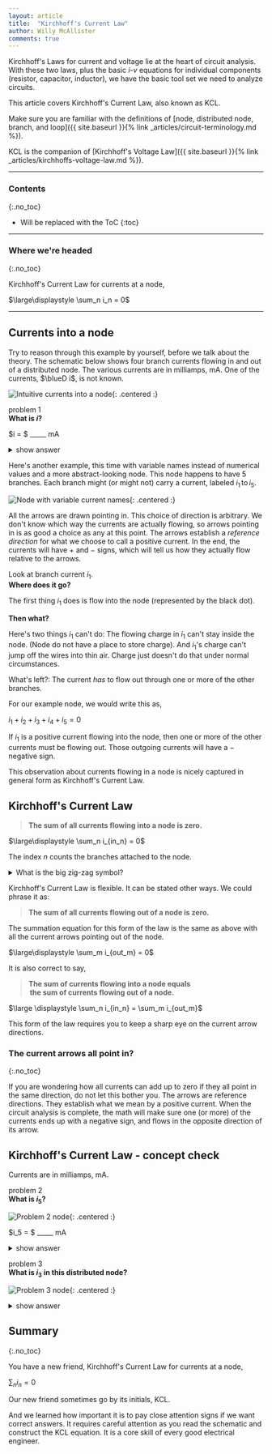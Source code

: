 ```yaml
---
layout: article
title:  "Kirchhoff's Current Law"
author: Willy McAllister
comments: true
---
```


Kirchhoff's Laws for current and voltage lie at the heart of circuit analysis. With these two laws, plus the basic $i$-$v$ equations for individual components (resistor, capacitor, inductor), we have the basic tool set we need to analyze circuits.

This article covers Kirchhoff's Current Law, also known as KCL. 

Make sure you are familiar with the definitions of [node, distributed node, branch, and loop]({{ site.baseurl }}{% link _articles/circuit-terminology.md %}). 

KCL is the companion of [Kirchhoff's Voltage Law]({{ site.baseurl }}{% link _articles/kirchhoffs-voltage-law.md %}).  

----

### Contents
{:.no_toc}

* Will be replaced with the ToC
{:toc}

----

### Where we're headed 
{:.no_toc}

Kirchhoff's Current Law for currents at a node,

$\large\displaystyle \sum_n i_n = 0$

----

## Currents into a node

Try to reason through this example by yourself, before we talk about the theory. The schematic below shows four branch currents flowing in and out of a distributed node. The various currents are in milliamps, $\text{mA}$. One of the currents, $\blueD i$, is not known.

![Intuitive currents into a node](https://ka-perseus-images.s3.amazonaws.com/c38b3827ab82958e86d23020984560bd8d7a0e84.svg){: .centered :}

problem 1  
**What is $i$?**

$i = $ \_\_\_\_\_ $\text{mA}$

<details>
<summary>show answer</summary>
<p>$i = +4\,\text{mA}$</p>
<p>It makes intuitive sense that currents flowing <em>into</em> the node find some way to flow <em>out</em> on another branch. After all, we don't expect flowing charge to pile up inside the node.</p>
<p>$6\,\text{mA}$ flows into the node $(5$ from the left, and $1$ from the right$)$, so $6\,\text{mA}$ must flow out somewhere. $2\,\text{mA}$ flows out the top. That leaves $4\,\text{mA}$ that must flow out the bottom on branch $\blueD i$. The blue current arrow for $\blueD i$ points out of the node, in the same direction as the current, so the answer is positive.</p>
</details>

Here's another example, this time with variable names instead of numerical values and a more abstract-looking node. This node happens to have $5$ branches. Each branch might (or might not) carry a current, labeled $i_1 \,\text{to} \, i_5$. 

![Node with variable current names](https://ka-perseus-images.s3.amazonaws.com/b66c761db0f00536ede144784dc537f13199ac81.svg){: .centered :}

All the arrows are drawn pointing in. This choice of direction is arbitrary. We don't know which way the currents are actually flowing, so arrows pointing in is as good a choice as any at this point. The arrows establish a *reference direction* for what we choose to call a positive current. In the end, the currents will have $+$ and $-$ signs, which will tell us how they actually flow relative to the arrows.

Look at branch current ${i_1}$.  
**Where does it go?**

The first thing ${i_1}$ does is flow into the node (represented by the black dot). 

**Then what?**

Here's two things ${i_1}$ can't do: The flowing charge in ${i_1}$ can't stay inside the node. (Node do not have a place to store charge). And ${i_1}$'s charge can't jump off the wires into thin air. Charge just doesn't do that under normal circumstances.  

What's left?: The current *has* to flow out through one or more of the other branches.

For our example node, we would write this as,

$i_1 + i_2 + i_3 + i_4 + i_5 = 0$

If ${i_1}$ is a positive current flowing into the node, then one or more of the other currents must be flowing out. Those outgoing currents will have a $-$ negative sign.

This observation about currents flowing in a node is nicely captured in general form as Kirchhoff's Current Law.

## Kirchhoff's Current Law

>**The sum of all currents flowing into a node is zero.**

$\large\displaystyle \sum_n i_{in_n} = 0$

The index $n$ counts the branches attached to the node. 

<details>
<summary>What is the big zig-zag symbol?</summary>
<p>The $\sum$ symbol is the Greek letter capital Sigma. In mathematical notation it indicates the <em>summation</em> operation. It is used to sum up a number of related quantities. The expression</p>

<p>$i_1 + i_2 + i_3 + i_4 + i_5$</p>

<p>can be written compactly as</p>

<p>$\displaystyle \sum_{n=1}^{n=5} i_n$</p>

<p>It is understood that index $n$ goes from the lower limit $n=1$ to the upper limit $n=5$, stepping by $1$.</p>
</details>

Kirchhoff's Current Law is flexible. It can be stated other ways. We could phrase it as: 

>**The sum of all currents flowing out of a node is zero.** 

The summation equation for this form of the law is the same as above with all the current arrows pointing out of the node.

$\large\displaystyle \sum_m i_{out_m} = 0$

It is also correct to say,

>**The sum of currents flowing into a node equals  
$\,$the sum of currents flowing out of a node.**

$\large \displaystyle \sum_n i_{in_n} = \sum_m i_{out_m}$

This form of the law requires you to keep a sharp eye on the current arrow directions.

### The current arrows all point in?
{:.no_toc}

If you are wondering how all currents can add up to zero if they all point in the same direction, do not let this bother you. The arrows are reference directions. They establish what we mean by a positive current. When the circuit analysis is complete, the math will make sure one (or more) of the currents ends up with a negative sign, and flows in the opposite direction of its arrow.

## Kirchhoff's Current Law - concept check

Currents are in milliamps, $\text{mA}$.

problem 2  
**What is $i_5$?**  

![Problem 2 node](https://ka-perseus-images.s3.amazonaws.com/7c513a6eb0ef5adb06c662019c06fefd8529e37c.svg){: .centered :}

$i_5 = $ \_\_\_\_\_ $\text{mA}$

<details>
<summary>show answer</summary>
<p>$i_5 = -6\,\text{mA}$</p>
<p>Directly apply Kirchhoff's Current Law.</p>

<p>$\displaystyle \sum_n i_n = 0$</p>

<p>Pro Tip: Before starting, check the arrows. Are they pointing in, or out, or some jumble of directions? This will save you from sign errors.</p>

<p>All the arrows in this example are pointing in. So we can do a straight sum of the numbers as written. Sum the five branch currents and set the sum to $0$,</p>
 
<p>$1 + 4 + (-2) +3 + i_5 = 0$</p>

<p>Solve for $i_5$,</p>

<p>$i_5 = -[1 + 4 -2 +3]$</p>

<p>$i_5 = -6 \,\text{mA}$</p>

<p>(A current of $-6\,\text{mA}$ flowing <em>in</em> is the same thing as  $+6\,\text{mA}$ is flowing *out* of the node.)</p>
</details>

problem 3  
**What is $i_3$ in this distributed node?**

![Problem 3 node](https://ka-perseus-images.s3.amazonaws.com/f408c3dadf72f69f3a13e2562cc568a515f76ce8.svg){: .centered :}

<details>
<summary>show answer</summary>
<p>$i_3 = 0\,\text{mA}$</p>

<p>This question tests your arrow skills. The arrow directions are jumbled up, some in, some out. This prompts us to break the problem into two steps. Take it slow and get the signs right. </p>

<ol>
<li>Redraw the node with all the arrows pointing in the same direction (all in or all out), making adjustments to the numerical signs as needed.</li> 
<li>Apply Kirchhoff's Current Law.</li>
</ol>

<p>Step 1. The arrow for $i_3$ is pointing out. The strategy will be to make all the other arrows point the same direction as $i_3$. If a current arrow has to flip, we adjust the sign of the current. Inspecting the original diagram, we have to flip two arrows, and two corresponding signs. The redrawn schematic below has currents $-4$ and $+1$ flowing <em>out</em>.</p>

<p><img src="https://fastly.kastatic.org/ka-perseus-images/62e29600b97cbdbf7de8f8adfea1af7b75080abb.svg" height="160px"></p>

<p>Step 2. Apply Kirchhoff's Current Law. We use the form of the current law that says, "The sum of all currents flowing out of a node is zero." So add up all the "out" currents and set the sum equal to zero.</p>

<p>$-4 +6 + i_3 + 1 + (-3) = 0$</p>

<p>Solving for $i_3$,</p>

<p>$i_3 = -[-4 +6 + 1 + (-3)]$</p>

<p>$i_3 = 0 \,\text{mA}$</p>

<p>There is $0$ current flowing in the branch labeled $i_3$.</p>
</details>

## Summary
{:.no_toc}

You have a new friend, Kirchhoff's Current Law for currents at a node,

$\displaystyle \sum_n i_n = 0$

Our new friend sometimes go by its initials, KCL.

And we learned how important it is to pay close attention signs if we want correct answers. It requires careful attention as you read the schematic and construct the KCL equation. It is a core skill of every good electrical engineer.

